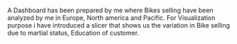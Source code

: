 A Dashboard has been prepared by me where Bikes selling have been  analyzed by me in Europe, North america and Pacific. For Visualization purpose i have introduced a slicer
that shows us the variation in Bike selling due to martial status, Education of customer.

